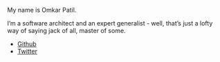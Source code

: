 My name is Omkar Patil.

I’m a software architect and an expert generalist - well, that’s just a lofty way of saying jack of all, master of some.

* [Github](https://github.com/ospatil)
* [Twitter](https://twitter.com/omkar_p)
